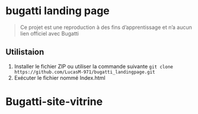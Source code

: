 ﻿# bugatti landing page 

 > Ce projet est une reproduction à des fins d’apprentissage et n’a aucun lien officiel avec Bugatti
 
## Utilistaion

1. Installer le fichier ZIP ou utiliser la commande suivante  `` git clone https://github.com/LucasM-971/bugatti_landingpage.git ``
2. Exécuter le fichier nommé Index.html




# Bugatti-site-vitrine
